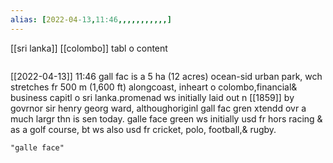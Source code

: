 ```yaml
---
alias: [2022-04-13,11:46,,,,,,,,,,,]
---
```

[[sri lanka]] [[colombo]]
tabl o content
```toc
```

[[2022-04-13]] 11:46
gall fac is a 5 ha (12 acres) ocean-sid urban park, wch stretches fr 500 m (1,600 ft) alongcoast, inheart o colombo,financial& business capitl o sri lanka.promenad ws initially laid out n [[1859]] by govrnor sir henry georg ward, althoughoriginl gall fac gren xtendd ovr a much largr thn is sen today. galle face green ws initially usd fr hors racing & as a golf course, bt ws also usd fr cricket, polo, football,& rugby.
```query
"galle face"
```